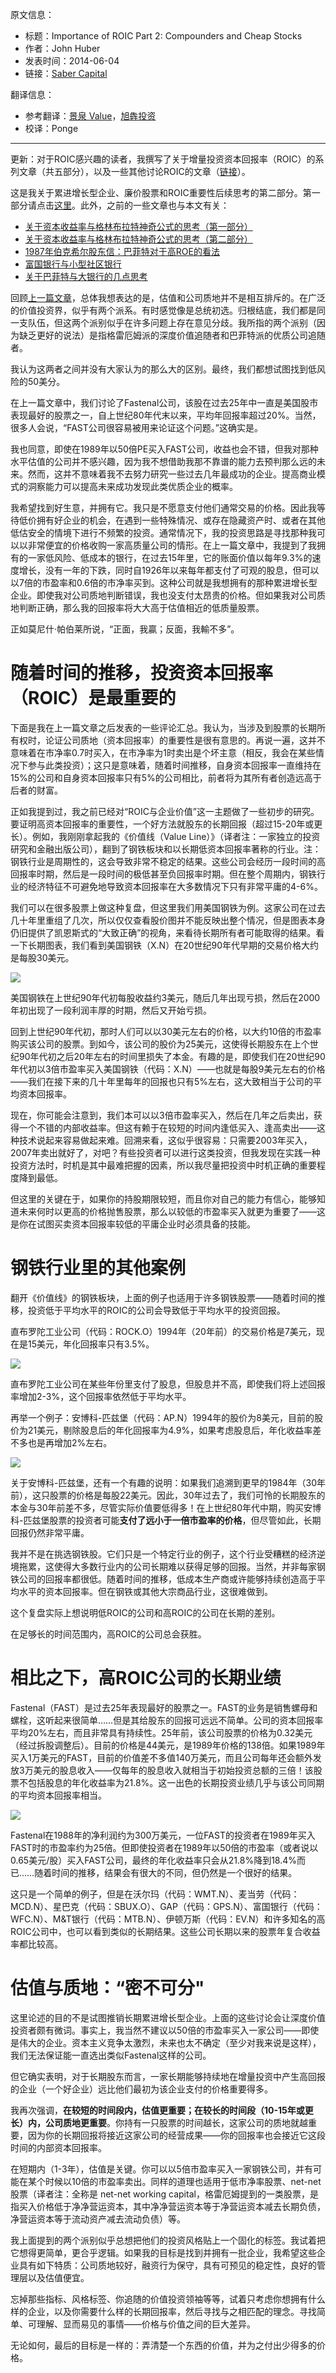 原文信息：

- 标题：Importance of ROIC Part 2: Compounders and Cheap Stocks
- 作者：John Huber
- 发表时间：2014-06-04
- 链接：[Saber Capital](https://sabercapitalmgt.com/importance-of-roic-part-2-compounders-and-cheap-stocks/)

翻译信息：

- 参考翻译：[景泉 Value](https://mp.weixin.qq.com/s/E5O_ZXUrF1UWoU9dz1ovSw)，[旭犇投资](https://mp.weixin.qq.com/s/bOYuLkLll6yh0uPXsXPXew)
- 校译：Ponge

---

更新：对于ROIC感兴趣的读者，我撰写了关于增量投资资本回报率（ROIC）的系列文章（共五部分），以及一些其他讨论ROIC的文章（[链接](https://sabercapitalmgt.com/tag/roic/)）。

这是我关于累进增长型企业、廉价股票和ROIC重要性后续思考的第二部分。第一部分请点击[这里](https://sabercapitalmgt.com/importance-of-roic-part-1-compounders-and-cheap-stocks/)。此外，之前的一些文章也与本文有关：

* [关于资本收益率与格林布拉特神奇公式的思考（第一部分）](http://sabercapitalmgt.com/thoughts-on-return-on-capital-and-greenblatts-magic-formula-part-1/)
* [关于资本收益率与格林布拉特神奇公式的思考（第二部分）](http://sabercapitalmgt.com/thoughts-on-return-on-capital-and-greenblatts-magic-formula-part-2/)
* [1987年伯克希尔股东信：巴菲特对于高ROE的看法](http://sabercapitalmgt.com/1987-berkshire-letter-and-buffetts-thoughts-on-high-roe/)
* [富国银行与小型社区银行](http://sabercapitalmgt.com/wells-fargo-vs-small-community-banks/)
* [关于巴菲特与大银行的几点思考](http://sabercapitalmgt.com/a-few-thoughts-on-buffett-and-great-banks/)

回顾[上一篇文章](https://github.com/pzponge/Yestoday/blob/main/John_Huber/Importance_of_ROIC_Part_1.md)，总体我想表达的是，估值和公司质地并不是相互排斥的。在广泛的价值投资界，似乎有两个派系。有时感觉像是总统初选。归根结底，我们都是同一支队伍，但这两个派别似乎在许多问题上存在意见分歧。我所指的两个派别（因为缺乏更好的说法）是指格雷厄姆派的深度价值追随者和巴菲特派的优质公司追随者。

我认为这两者之间并没有大家认为的那么大的区别。最终，我们都想试图找到低风险的50美分。

在上一篇文章中，我们讨论了Fastenal公司，该股在过去25年中一直是美国股市表现最好的股票之一，自上世纪80年代末以来，平均年回报率超过20%。当然，很多人会说，“FAST公司很容易被用来论证这个问题。”这确实是。

我也同意，即使在1989年以50倍PE买入FAST公司，收益也会不错，但我对那种水平估值的公司并不感兴趣，因为我不想借助我那不靠谱的能力去预判那么远的未来。然而，这并不意味着我不去努力研究一些过去几年最成功的企业。提高商业模式的洞察能力可以提高未来成功发现此类优质企业的概率。

我希望找到好生意，并拥有它。我只是不愿意支付他们通常交易的价格。因此我等待低价拥有好企业的机会，在遇到一些特殊情况、或存在隐藏资产时、或者在其他低估安全的情境下进行不频繁的投资。通常情况下，我的投资思路是寻找那种我可以以非常便宜的价格收购一家高质量公司的情形。在上一篇文章中，我提到了我拥有的一家低风险、低成本的银行，在过去15年里，它的账面价值以每年9.3%的速度增长，没有一年的下跌，同时自1926年以来每年都支付了可观的股息，但可以以7倍的市盈率和0.6倍的市净率买到。这种公司就是我想拥有的那种累进增长型企业。即使我对公司质地判断错误，我也没支付太昂贵的价格。但如果我对公司质地判断正确，那么我的回报率将大大高于估值相近的低质量股票。

正如莫尼什·帕伯莱所说，“正面，我贏；反面，我輸不多”。

# 随着时间的推移，投资资本回报率（ROIC）是最重要的

下面是我在上一篇文章之后发表的一些评论汇总。我认为，当涉及到股票的长期所有权时，论证公司质地（资本回报率）的重要性是很有意思的。再说一遍，这并不意味着在市净率0.7时买入，在市净率为1时卖出是个坏主意（相反，我会在某些情况下参与此类投资）；这只是意味着，随着时间推移，自身资本回报率一直维持在15%的公司和自身资本回报率只有5%的公司相比，前者将为其所有者创造远高于后者的财富。

正如我提到过，我之前已经对“ROIC与企业价值”这一主题做了一些初步的研究。要证明高资本回报率的重要性，一个好方法就股东的长期回报（超过15-20年或更长）。例如，我刚刚拿起我的《价值线（Value Line）》（译者注：一家独立的投资研究和金融出版公司），翻到了钢铁板块和以长期低资本回报率著称的行业。注：钢铁行业是周期性的，这会导致非常不稳定的结果。这些公司会经历一段时间的高回报率时期，然后是一段时间的极低甚至负回报率时期。但在整个周期内，钢铁行业的经济特征不可避免地导致资本回报率在大多数情况下只有非常平庸的4-6%。

我们可以在很多股票上做这种复盘，但这里我们用美国钢铁为例。这家公司在过去几十年里重组了几次，所以仅仅查看股价图并不能反映出整个情况，但是图表本身仍旧提供了凯恩斯式的“大致正确”的视角，来看待长期所有者可能取得的结果。看一下长期图表，我们看到美国钢铁（X.N）在20世纪90年代早期的交易价格大约是每股30美元。

![](https://github.com/pzponge/Yestoday/blob/main/Elements/ROIC/X-Long-Term-Chart.jpg)

美国钢铁在上世纪90年代初每股收益约3美元，随后几年出现亏损，然后在2000年初出现了一段利润丰厚的时期，然后又开始亏损。

回到上世纪90年代初，那时人们可以以30美元左右的价格，以大约10倍的市盈率购买该公司的股票。到如今，该公司的股价为25美元，这使得长期股东在上个世纪90年代初之后20年左右的时间里损失了本金。有趣的是，即使我们在20世纪90年代初以3倍市盈率买入美国钢铁（代码：X.N）——也就是每股9美元左右的价格——我们在接下来的几十年里每年的回报也只有5%左右，这大致相当于公司的平均资本回报率。

现在，你可能会注意到，我们本可以以3倍市盈率买入，然后在几年之后卖出，获得一个不错的内部收益率。但这有赖于在较短的时间内逢低买入、逢高卖出——这种技术说起来容易做起来难。回溯来看，这似乎很容易：只需要2003年买入，2007年卖出就好了，对吧？有些投资者可以进行这类投资，但我发现在实践一种投资方法时，时机是其中最难把握的因素，所以我尽量把投资中时机正确的重要程度降到最低。

但这里的关键在于，如果你的持股期限较短，而且你对自己的能力有信心，能够知道未来何时以更高的价格抛售股票，那么以较低的市盈率买入就更为重要了——这是你在试图买卖资本回报率较低的平庸企业时必须具备的技能。

# 钢铁行业里的其他案例

翻开《价值线》的钢铁板块，上面的例子也适用于许多钢铁股票——随着时间的推移，投资低于平均水平的ROIC的公司会导致低于平均水平的投资回报。

直布罗陀工业公司（代码：ROCK.O）1994年（20年前）的交易价格是7美元，现在是15美元，年化回报率只有3.5%。

![](https://github.com/pzponge/Yestoday/blob/main/Elements/ROIC/ROCK-Long-Term-Chart.jpeg)

直布罗陀工业公司在某些年份里支付了股息，但股息并不高，即使我们将上述回报率增加2-3%，这个回报率依然低于平均水平。

再举一个例子：安博科-匹兹堡（代码：AP.N）1994年的股价为8美元，目前的股价为21美元，剔除股息后的年化回报率为4.9%，如果考虑股息后，年化收益率差不多也是再增加2%左右。

![](https://github.com/pzponge/Yestoday/blob/main/Elements/ROIC/AP-Long-Term-Chart.jpeg)

关于安博科-匹兹堡，还有一个有趣的说明：如果我们追溯到更早的1984年（30年前），这只股票的价格是每股22美元。因此，30年过去了，我们可怜的长期股东的本金与30年前差不多，尽管实际价值要低得多！在上世纪80年代中期，购买安博科-匹兹堡股票的投资者可能**支付了远小于一倍市盈率的价格**，但尽管如此，长期回报仍然非常平庸。

我并不是在挑选钢铁股。它们只是一个特定行业的例子，这个行业受糟糕的经济逆境拖累，这使得大多数行业内的公司长期难以获得足够的回报。当然，并非每家钢铁公司的回报率都很低。随着时间的推移，低成本生产商或许能够持续创造高于平均水平的资本回报率。但在钢铁或其他大宗商品行业，这很难做到。

这个复盘实际上想说明低ROIC的公司和高ROIC的公司在长期的差别。

在足够长的时间范围内，高ROIC的公司总会获胜。

# 相比之下，高ROIC公司的长期业绩

Fastenal（FAST）是过去25年表现最好的股票之一。FAST的业务是销售螺母和螺栓，这听起来很简单……但是其给股东的回报可远远不简单。公司的资本回报率平均20%左右，而且非常具有持续性。25年前，该公司股票的价格为0.32美元（经过拆股调整后）。目前的价格是44美元，是1989年价格的138倍。如果1989年买入1万美元的FAST，目前的价值差不多值140万美元，而且公司每年还会额外发放3万美元的股息收入——仅每年的股息收入就相当于初始投资总额的三倍！该股票不包括股息的年化收益率为21.8%。这一出色的长期投资业绩几乎与该公司同期的平均资本回报率相当。

![](https://github.com/pzponge/Yestoday/blob/main/Elements/ROIC/FAST-Long-Term-Chart.jpeg)

Fastenal在1988年的净利润约为300万美元，一位FAST的投资者在1989年买入FAST时的市盈率约为25倍。但即使投资者在1989年以50倍的市盈率（或者说以0.65美元/股）买入FAST公司，最终的年化收益率只会从21.8%降到18.4%而已……随着时间的推移，结果会有很大的不同，但仍然是一个很好的结果。

这只是一个简单的例子，但是在沃尔玛（代码：WMT.N）、麦当劳（代码：MCD.N）、星巴克（代码：SBUX.O）、GAP（代码：GPS.N）、富国银行（代码：WFC.N）、M&T银行（代码：MTB.N）、伊顿万斯（代码：EV.N）和许多知名的高ROIC公司中，也可以看到类似的长期结果。这些公司长期以来的股票年复合收益率都比较高。

# 估值与质地：“密不可分"

这里论述的目的不是试图推销长期累进增长型企业。上面的这些讨论会让深度价值投资者颇有微词。事实上，我当然不建议以50倍的市盈率买入一家公司——即使是伟大的企业。资本主义竞争太激烈，未来也太不确定（至少对我来说是这样），我们无法保证能一直选出类似Fastenal这样的公司。

但它确实表明，对于长期股东而言，一家长期能够持续地在增量投资中产生高回报的企业（一个好企业）远比他们最初为该企业支付的价格重要得多。

我再次强调，**在较短的时间段内，估值更重要；在较长的时间段（10-15年或更长）内，公司质地更重要**。你持有一只股票的时间越长，这家公司的质地就越重要，因为你的长期回报将接近这家公司的经营成果——你的回报率也会接近它这段时间的内部资本回报率。

在短期内（1-3年），估值是关键。你可以以5倍市盈率买入一家钢铁公司，并有可能在某个时候以10倍的市盈率卖出。同样的道理也适用于低市净率股票、net-net股票（译者注：全称是 net-net working capital，格雷厄姆提到的一类股票，是指买入价格低于净净营运资本，其中净净营运资本等于净营运资本减去长期负债，净营运资本等于流动资产减去流动负债）等。

我上面提到的两个派别似乎总想把他们的投资风格贴上一个固化的标签。我试着把它想得更简单，更合乎逻辑。如果我的目标是找到并拥有一批企业，我希望这些企业具有如下特质：公司质地较好，融资行为保守，具有可预见的稳定性，良好的管理层以及估值便宜。

忘掉那些指标、风格标签、你追随的价值投资领袖等等，试着只考虑你想拥有什么样的企业，以及你需要什么样的长期回报率，然后寻找与之相匹配的理念。寻找简单、可理解、显而易见的事情——价格与价值之间的巨大差异。

无论如何，最后的目标是一样的：弄清楚一个东西的价值，并为之付出少得多的价格。